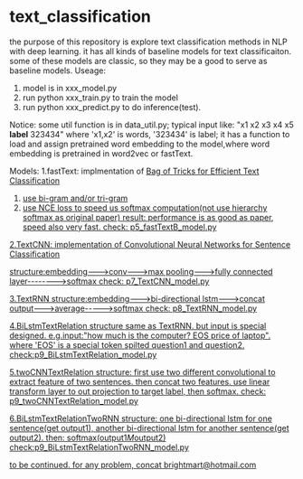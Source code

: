 # text_classification
the purpose of this repository is explore text classification methods in NLP with deep learning. 
it has all kinds of baseline models for text classificaiton. some of these models are classic, so they may be a good to serve as baseline models.
Useage:
1) model is in xxx_model.py
2) run python xxx_train.py to train the model
3) run python xxx_predict.py to do inference(test).

Notice:
some util function is in data_util.py; 
typical input like: "x1 x2 x3 x4 x5 __label__ 323434" where 'x1,x2' is words, '323434' is label;
it has a function to load and assign pretrained word embedding to the model,where word embedding is pretrained in word2vec or fastText. 

Models:
1.fastText:  implmentation of <a href="https://arxiv.org/abs/1607.01759">Bag of Tricks for Efficient Text Classification</href>
1) use bi-gram and/or tri-gram
2) use NCE loss to speed us softmax computation(not use hierarchy softmax as original paper)
result: performance is as good as paper, speed also very fast.
check: p5_fastTextB_model.py

2.TextCNN: implementation of <a href="http://www.aclweb.org/anthology/D14-1181">Convolutional Neural Networks for Sentence Classification</href>

structure:embedding--->conv--->max pooling--->fully connected layer-------->softmax
check: p7_TextCNN_model.py

3.TextRNN
structure:embedding--->bi-directional lstm--->concat output--->average----->softmax
check: p8_TextRNN_model.py

4.BiLstmTextRelation
structure same as TextRNN. but input is special designed. e.g.input:"how much is the computer? EOS price of laptop". where 'EOS' is a special
token spilted question1 and question2.
check:p9_BiLstmTextRelation_model.py

5.twoCNNTextRelation
structure: first use two different convolutional to extract feature of two sentences. then concat two features. use linear
transform layer to out projection to target label, then softmax.
check: p9_twoCNNTextRelation_model.py

6.BiLstmTextRelationTwoRNN
structure: one bi-directional lstm for one sentence(get output1), another bi-directional lstm for another sentence(get output2). then:
softmax(output1*M*output2)
check:p9_BiLstmTextRelationTwoRNN_model.py

to be continued. for any problem, concat brightmart@hotmail.com
